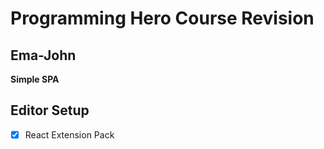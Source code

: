 # Programming Hero Course Revision

## Ema-John
**Simple SPA**

## Editor Setup
 - [x] React Extension Pack 